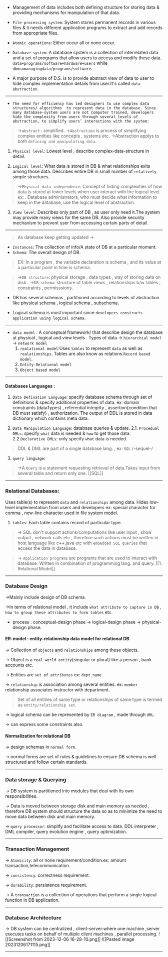 
- Management of data includes both defining structure for storing data & providing mechanisms for manipulation of that data. 

- `File-processing system`: System stores permanent records in various files & it needs different application programs to extract and add records from appropriate files.

- `Atomic operations`: Either occur all or none occur.

- `Database system`: A database system is a collection of interrelated data and a set of programs that allow users to access and modify these data. `data+programs/software+hardware+users` while `dbms=managingdata/programs/software`.

- A major purpose of D.S. is to provide abstract view of data to user to hide complex implementation details from user.It's called `data abstraction`.

---

- `The need for efficiency has led designers to use complex data structures/ algorithms  to represent data in the database. Since many database-system users are not computer trained, developers hide the complexity from users through several levels of abstraction, to simplify users’ interactions with the system:`
 
> ->`abstract` : simplified.
> ->`Abstraction` is process of simplifying complex entities like concepts , systems etc.
> ->Abstraction applys to both `defining and manipulating data`.
 
 1. `Physical level`: Lowest level , describe complex-data-structure in detail.

 2. `Logical level`: What data is stored in DB & what relationships exits among those data. Describes entire DB in  small number of `relatively` simple structures.

 >->`Physical data independence`: Concept of hiding complexities of how data is stored at lower levels when user interact with the logical level.
 > ex: . Database administrators, who must decide what information to keep in the database, use the logical level of abstraction.

3. `View level`: Describes only part of DB , as user only need it.The system may provide many views for the same DB. Also provide security mechanism to prevent user from accessing certain parts of detail.

---
> As database keep getting updated ->

- `Instances`: The collection of info/A state of DB at a particular moment.
- `Schema`: The overall design of DB. 

> EX: In  a program , the variable declaration is schema , and its value at a particular point 
> in time is schema.

> ->`DB structure`: physical storage , data types , way of storing data on disk .
> ->`DB schema`: structure of table views , relationships b/w tables , constraints , permisssions.

- DB has several schemas , partitioned according to levels of abstraction like physical schema , logical schema , subschema.

- Logical schema is most important since `developers constructs application using logical schema`.

---
- `data model` : A conceptual framework/ that describe design the database at physical , logical and view levels . Types of data -> `hierarchial model` -> `network model` 
	1. `realational model`:Uses `tables` to represent `data` as well as `realationships`. Tables are also know as relations.`Record based model`.
	2. `Entity-Relational model`
	3. `Object based model`
---
#### Databases Languages : 
1. `Data Defination Language`: specify database schema through set of definitions & specify additional properties of data.                                                                                         ex: domain constraints (dataTypes) , referential integrity , assertion{condition that DB must satisfy} , authorization.                                                                                                The output of DDL is stored in data dictionary which contains meta data.

2. `Data Manipulation Language`: database queries & update.
	2.1. `Procedual DMLs`: specify `what`  data is needed & `how`  to get those data.
	2.2.`Declarative DMLs`: only specify `what` data is needed.
>   DDL & DML are part of a single database lang. , ex: `SQL` /-sequel-/

3. `query language`:
>->A  `Query`  is a statement requesting retrieval of data.Takes input from several table and return only one.
[[SQL]]
---
### Relational Databases:
Uses table(s) to represent `data` and `relationships` among data. Hides low-level implementation from users and developers ex: special character for comma , new-line character used in file system model.
1. `tables`: Each table contains record of particular type.

> -> SQL don't support actions/computations like user input , show output , network calls etc , therefore such actions must be written in host language like c++,java etc with `embedded SQL queries` that access the data in database.

> -> `Application programs` are programs that are used to interact with database. Written in combination of programming lang. and query.
[[1. Relational Model]]
---
### Database Design
->Mainly include design of DB schema.

->In terms of relational model , it include `what attribute to capture in DB` , `how to group these attributes to form tables` etc.
- process : conceptual-design phase -> logical-design phase -> physical-design phase.

#### ER-model : entity-relationship data model  for relational DB

-> Collection of `objects` and `relationships` among these objects.

-> Object is a `real world entity`{singular or plural} like a person , bank accounts etc.

-> Entities are `set of attributes` ex: `dept_name`.

-> `relationship` is association among several entities. ex: `member` relationship associates instructor with department.


> Set of all entities of same type or relationships of same type is termed as `entity/relationship set`.

-> logical schema can be represented by `ER diagram` , made through `UML`.

-> can express some constraints also.

#### Normalization for relational DB 

-> design schemas in `normal form`.

-> normal forms are set of rules & guidelines to ensure DB schema is well structured and follow certain standards.

---
### Data storage & Querying
-> DB system is partitioned into modules that deal with its own responsibilities.

-> Data is moved between storage disk and main memory as needed , therefore DB system should structure the data so as to minimize the need to move data between disk and main memory.

-> `query processor`: simplify and facilitate access to data. DDL interpreter , DML compiler, query evolution engine , query optimization.

---
### Transaction Management
-> `Atomicity`: all or none requirement/condition.ex: amount transaction,telecommunication.

-> `consistency`: correctness requirement.

-> `durability`: persistence requirement.

-> A `transaction` is a collection of operations that perform a single logical function in DB application.

---
### Database Architecture 
-> DB system can be centralized , client-server:where one machine ,server executes tasks on behalf of multiple client machines , parallel processing.
![[Screenshot from 2023-12-06 16-28-10.png]]
![[Pasted image 20231206171115.png]]

---
